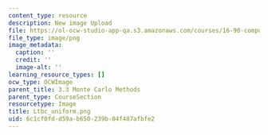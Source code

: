 ```yaml
---
content_type: resource
description: New image Upload
file: https://ol-ocw-studio-app-qa.s3.amazonaws.com/courses/16-90-computational-methods-in-aerospace-engineering-spring-2014/6c1cf0fdd59ab650239b04f487afbfe2_Ltbc_uniform.png
file_type: image/png
image_metadata:
  caption: ''
  credit: ''
  image-alt: ''
learning_resource_types: []
ocw_type: OCWImage
parent_title: 3.3 Monte Carlo Methods
parent_type: CourseSection
resourcetype: Image
title: Ltbc_uniform.png
uid: 6c1cf0fd-d59a-b650-239b-04f487afbfe2
---
```


